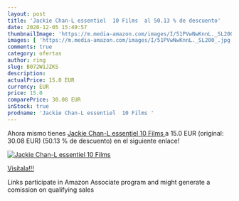 ```yaml
---
layout: post
title: 'Jackie Chan-L essentiel  10 Films  al 50.13 % de descuento'
date: 2020-12-05 15:49:57
thumbnailImage: 'https://m.media-amazon.com/images/I/51PVwNwKnnL._SL200_.jpg'
images: [ 'https://m.media-amazon.com/images/I/51PVwNwKnnL._SL200_.jpg' ]
comments: true
category: ofertas
author: ring
slug: B072W1JZKS
description:
actualPrice: 15.0 EUR
currency: EUR
price: 15.0
comparePrice: 30.08 EUR
inStock: true
prodname: 'Jackie Chan-L essentiel  10 Films '
---
```


Ahora mismo tienes [Jackie Chan-L essentiel  10 Films ](https://www.amazon.fr/dp/B072W1JZKS/?tag=tolees0d-21) a 15.0 EUR (original: 30.08 EUR) (50.13 %  de descuento) en el siguiente enlace!

[![Jackie Chan-L essentiel  10 Films ](https://m.media-amazon.com/images/I/51PVwNwKnnL._SL200_.jpg)](https://www.amazon.fr/dp/B072W1JZKS/?tag=tolees0d-21)

[Visítala!!!](https://www.amazon.fr/dp/B072W1JZKS/?tag=tolees0d-21)

Links participate in Amazon Associate program and might generate a comission on qualifying sales
